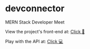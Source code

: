 # devconnector
MERN Stack Developer Meet

View the project's front-end at:
[Click 🌟](https://60bb9ab2d7c460000799ffa9--distracted-sinoussi-8e54ab.netlify.app)

Play with the API at:
[Click 💻](https://dev2-ash.herokuapp.com/)